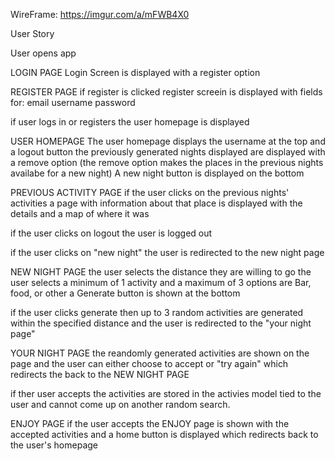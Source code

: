 

WireFrame: https://imgur.com/a/mFWB4X0 

User Story

User opens app

LOGIN PAGE
Login Screen is displayed with a register option

REGISTER PAGE
if register is clicked register screein is displayed with fields for:
email
username
password

if user logs in or registers the user homepage is displayed

USER HOMEPAGE
The user homepage displays the username at the top and a logout button
the previously generated nights displayed are displayed with a remove option
(the remove option makes the places in the previous nights availabe for a new night)
A new night button is displayed on the bottom

PREVIOUS ACTIVITY PAGE
if the user clicks on the previous nights' activities a page with information about that place is displayed with the details and a map of where it was

if the user clicks on logout the user is logged out

if the user clicks on "new night" the user is redirected to the new night page

NEW NIGHT PAGE
the user selects the distance they are willing to go
the user selects a minimum of 1 activity and a maximum of 3
options are Bar, food, or other
a Generate button is shown at the bottom

if the user clicks generate then up to 3 random activities are generated within the specified distance and the user is redirected to the "your night page"

YOUR NIGHT PAGE
the reandomly generated activities are shown on the page and the user can either choose to accept or "try again" which redirects the back to the NEW NIGHT PAGE

if ther user accepts the activities are stored in the activies model tied to the user and cannot come up on another random search.

ENJOY PAGE
if the user accepts the ENJOY page is shown with the accepted activities and a home button is displayed which redirects back to the user's homepage







